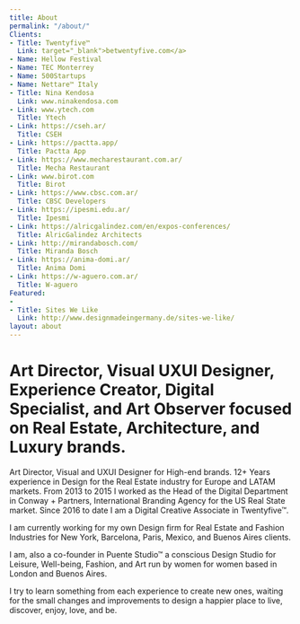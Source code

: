 ```yaml
---
title: About
permalink: "/about/"
Clients:
- Title: Twentyfive™
  Link: target="_blank">betwentyfive.com</a>
- Name: Hellow Festival
- Name: TEC Monterrey
- Name: 500Startups
- Name: Nettare™ Italy
- Title: Nina Kendosa
  Link: www.ninakendosa.com
- Link: www.ytech.com
  Title: Ytech
- Link: https://cseh.ar/
  Title: CSEH
- Link: https://pactta.app/
  Title: Pactta App
- Link: https://www.mecharestaurant.com.ar/
  Title: Mecha Restaurant
- Link: www.birot.com
  Title: Birot
- Link: https://www.cbsc.com.ar/
  Title: CBSC Developers
- Link: https://ipesmi.edu.ar/
  Title: Ipesmi
- Link: https://alricgalindez.com/en/expos-conferences/
  Title: AlricGalindez Architects
- Link: http://mirandabosch.com/
  Title: Miranda Bosch
- Link: https://anima-domi.ar/
  Title: Anima Domi
- Link: https://w-aguero.com.ar/
  Title: W-aguero
Featured:
- 
- Title: Sites We Like
  Link: http://www.designmadeingermany.de/sites-we-like/
layout: about
---
```


# Art Director, Visual UXUI Designer, Experience Creator, Digital Specialist, and Art Observer focused on Real Estate, Architecture, and Luxury brands. 

Art Director, Visual and UXUI Designer for High-end brands. 12+ Years experience in Design for the Real Estate industry for Europe and LATAM markets. From 2013 to 2015 I worked as the Head of the Digital Department in Conway + Partners, International Branding Agency for the US Real State market. Since 2016 to date I am a Digital Creative Associate in Twentyfive™.

I am currently working for my own Design firm for Real Estate and Fashion Industries for New York, Barcelona, Paris, Mexico, and Buenos Aires clients.

I am, also a co-founder in Puente Studio™ a conscious Design Studio for Leisure, Well-being, Fashion, and Art run by women for women based in London and Buenos Aires.

I try to learn something from each experience to create new ones, waiting for the small changes and improvements to design a happier place to live, discover, enjoy, love, and be.